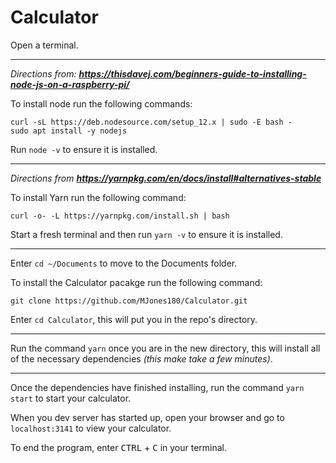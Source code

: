 # Calculator


Open a terminal.

---

*Directions from: **https://thisdavej.com/beginners-guide-to-installing-node-js-on-a-raspberry-pi/***

To install node run the following commands:
```
curl -sL https://deb.nodesource.com/setup_12.x | sudo -E bash -
sudo apt install -y nodejs
```
Run `node -v` to ensure it is installed.

---

*Directions from **https://yarnpkg.com/en/docs/install#alternatives-stable***

To install Yarn run the following command:
```
curl -o- -L https://yarnpkg.com/install.sh | bash
```
Start a fresh terminal and then run `yarn -v` to ensure it is installed.

---

Enter `cd ~/Documents` to move to the Documents folder.

To install the Calculator pacakge run the following command:
```
git clone https://github.com/MJones180/Calculator.git
```
Enter `cd Calculator`, this will put you in the repo's directory.

---

Run the command `yarn` once you are in the new directory, this will install all of the necessary dependencies *(this make take a few minutes)*.

---

Once the dependencies have finished installing, run the command `yarn start` to start your calculator.

When you dev server has started up, open your browser and go to `localhost:3141` to view your calculator.

To end the program, enter <kbd>CTRL</kbd> + <kbd>C</kbd> in your terminal.
